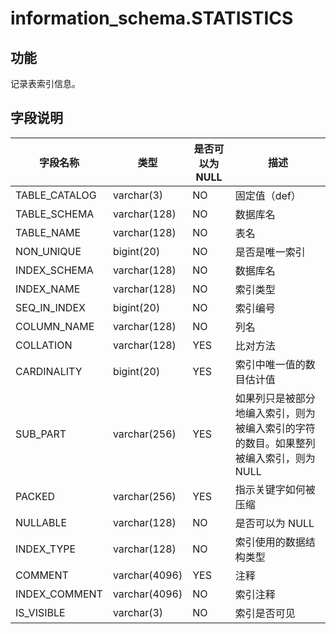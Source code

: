 information_schema.STATISTICS 
==================================================



功能 
-----------

记录表索引信息。

字段说明 
-------------



|   **字段名称**    |    **类型**     | **是否可以为 NULL** |                    **描述**                     |
|---------------|---------------|----------------|-----------------------------------------------|
| TABLE_CATALOG | varchar(3)    | NO             | 固定值（def）                                      |
| TABLE_SCHEMA  | varchar(128)  | NO             | 数据库名                                          |
| TABLE_NAME    | varchar(128)  | NO             | 表名                                            |
| NON_UNIQUE    | bigint(20)    | NO             | 是否是唯一索引                                       |
| INDEX_SCHEMA  | varchar(128)  | NO             | 数据库名                                          |
| INDEX_NAME    | varchar(128)  | NO             | 索引类型                                          |
| SEQ_IN_INDEX  | bigint(20)    | NO             | 索引编号                                          |
| COLUMN_NAME   | varchar(128)  | NO             | 列名                                            |
| COLLATION     | varchar(128)  | YES            | 比对方法                                          |
| CARDINALITY   | bigint(20)    | YES            | 索引中唯一值的数目估计值                                  |
| SUB_PART      | varchar(256)  | YES            | 如果列只是被部分地编入索引，则为被编入索引的字符的数目。如果整列被编入索引，则为 NULL |
| PACKED        | varchar(256)  | YES            | 指示关键字如何被压缩                                    |
| NULLABLE      | varchar(128)  | NO             | 是否可以为 NULL                                    |
| INDEX_TYPE    | varchar(128)  | NO             | 索引使用的数据结构类型                                   |
| COMMENT       | varchar(4096) | YES            | 注释                                            |
| INDEX_COMMENT | varchar(4096) | NO             | 索引注释                                          |
| IS_VISIBLE    | varchar(3)    | NO             | 索引是否可见                                        |



